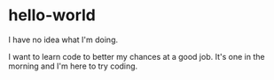 # hello-world
I have no idea what I'm doing.


I want to learn code to better my chances at a good job.
It's one in the morning and I'm here to try coding.
